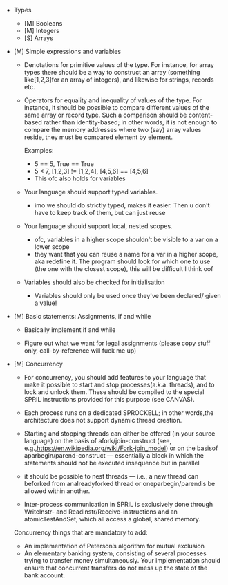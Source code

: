 
* Types
    - [M] Booleans
    - [M] Integers
    - [S] Arrays

* [M] Simple expressions and variables
    - Denotations for primitive values of the type.  For instance, for array types there should be a way to construct an array (something like[1,2,3]for an array of integers), and likewise for strings, records etc.

    - Operators for equality and inequality of values of the type.  For instance,  it should be possible to compare different values of the same array or record type.  Such a comparison should be content-based rather than identity-based; in other words, it is not enough to compare the memory addresses where two (say) array values reside, they must be compared element by element.

        Examples:
        - 5 == 5, True == True
        - 5 < 7, [1,2,3] != [1,2,4], [4,5,6] == [4,5,6]
        - This ofc also holds for variables


    - Your language should support typed variables. 
        - imo we should do strictly typed, makes it easier. Then u don't have to keep track of them, but can just reuse

    - Your language should support local, nested scopes.
        - ofc, variables in a higher scope shouldn't be visible to a var on a lower scope
        - they want that you can reuse a name for a var in a higher scope, aka redefine it. The program should look for which one to use (the one with the closest scope), this will be difficult I think oof

    - Variables should also be checked for initialisation
        - Variables should only be used once they've been declared/ given a value!

* [M] Basic statements: Assignments, if and while
    - Basically implement if and while

    - Figure out what we want for legal assignments (please copy stuff only, call-by-reference will fuck me up)



* [M] Concurrency
    - For concurrency, you should add features to your language that make it possible to start and stop processes(a.k.a. threads), and to lock and unlock them. These should be compiled to the special SPRIL instructions provided for this purpose (see CANVAS).

    - Each process runs on a dedicated SPROCKELL; in other words,the architecture does not support dynamic thread creation.

    - Starting  and  stopping  threads  can  either  be  offered  (in  your  source  language)  on  the  basis  of  afork/join-construct  (see,  e.g.,https://en.wikipedia.org/wiki/Fork-join_model)  or  on  the  basisof aparbegin/parend-construct — essentially a block in which the statements should not be executed insequence but in parallel

    - it should be possible to nest threads — i.e., a new thread can beforked from analreadyforked thread or oneparbegin/parendis be allowed within another.

    - Inter-process communication in SPRIL is exclusively done through WriteInstr- and ReadInstr/Receive-instructions and an atomicTestAndSet, which all access a global, shared memory.

    Concurrency things that are mandatory to add:
    - An implementation of Peterson’s algorithm for mutual exclusion
    - An elementary banking system, consisting of several processes trying to transfer money simultaneously. Your implementation should ensure that concurrent transfers do not mess up the state of the bank account.